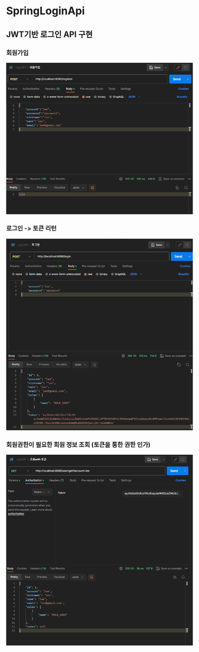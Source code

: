 # SpringLoginApi

## JWT기반 로그인 API 구현

### 회원가입

<img src = "https://raw.githubusercontent.com/bell-person-ii/SpringLoginApi/main/images/%ED%9A%8C%EC%9B%90%EA%B0%80%EC%9E%85.png">

### 로그인 -> 토큰 리턴
<img src="https://raw.githubusercontent.com/bell-person-ii/SpringLoginApi/main/images/%EB%A1%9C%EA%B7%B8%EC%9D%B8.png">

### 회원권한이 필요한 회원 정보 조회 (토큰을 통한 권한 인가)
<img src="https://raw.githubusercontent.com/bell-person-ii/SpringLoginApi/main/images/%ED%86%A0%ED%81%B0%EC%A1%B0%ED%9A%8C.png">

